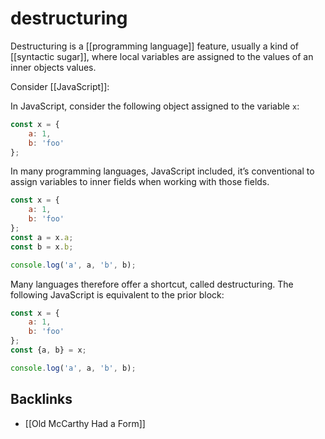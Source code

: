 # destructuring

Destructuring is a [[programming language]] feature, usually a kind of [[syntactic sugar]], where local variables are assigned to the values of an inner objects values.

Consider [[JavaScript]]:

In JavaScript, consider the following object assigned to the variable `x`:

```js
const x = {
    a: 1,
    b: 'foo'
};
```

In many programming languages, JavaScript included, it&rsquo;s conventional to assign variables to inner fields when working with those fields.

```js
const x = {
    a: 1,
    b: 'foo'
};
const a = x.a;
const b = x.b;

console.log('a', a, 'b', b);
```

Many languages therefore offer a shortcut, called destructuring. The following JavaScript is equivalent to the prior block:

```js
const x = {
    a: 1,
    b: 'foo'
};
const {a, b} = x;

console.log('a', a, 'b', b);
```


## Backlinks

-   [[Old McCarthy Had a Form]]
